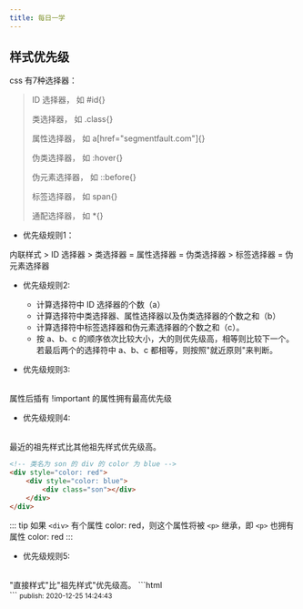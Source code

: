 ```yaml
---
title: 每日一学
---
```


## 样式优先级

css 有7种选择器：

> ID 选择器， 如 #id{}
> 
> 类选择器， 如 .class{}
> 
> 属性选择器， 如 a[href="segmentfault.com"]{}
> 
> 伪类选择器， 如 :hover{}
> 
> 伪元素选择器， 如 ::before{}
> 
> 标签选择器， 如 span{}
> 
> 通配选择器， 如 *{}

- 优先级规则1：

内联样式 > ID 选择器 > 类选择器 = 属性选择器 = 伪类选择器 > 标签选择器 = 伪元素选择器 

- 优先级规则2:
    - 计算选择符中 ID 选择器的个数（a）
    - 计算选择符中类选择器、属性选择器以及伪类选择器的个数之和（b）
    - 计算选择符中标签选择器和伪元素选择器的个数之和（c）。
    - 按 a、b、c 的顺序依次比较大小，大的则优先级高，相等则比较下一个。若最后两个的选择符中 a、b、c 都相等，则按照"就近原则"来判断。

- 优先级规则3:
<br/>
属性后插有 !important 的属性拥有最高优先级

- 优先级规则4:
<br/>
最近的祖先样式比其他祖先样式优先级高。

```html
<!-- 类名为 son 的 div 的 color 为 blue -->
<div style="color: red">
    <div style="color: blue">
        <div class="son"></div>
    </div>
</div>
```
::: tip
如果 <code>\<div></code> 有个属性 color: red，则这个属性将被 <code>\<p></code> 继承，即 <code>\<p></code> 也拥有属性 color: red
:::

- 优先级规则5:
<br/>
"直接样式"比"祖先样式"优先级高。
```html
<!-- 类名为 son 的 div 的 color 为 blue -->
<div style="color: red">
    <div class="son" style="color: blue"></div>
</div>
```
<small>publish: 2020-12-25 14:24:43</small>